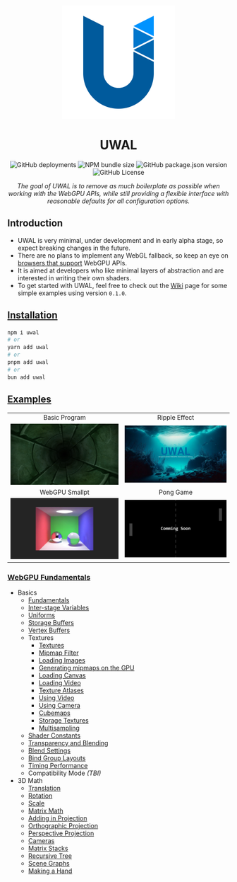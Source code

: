 <p align="center">
  <a title="UWAL" href="https://ustymukhman.github.io/uwal/" target="_blank" rel="noopener noreferrer">
    <img alt="UWAL" src="assets/favicon.svg" width="256" height="256" />
  </a>
</p>

<h1 align="center">UWAL</h1>

<p align="center">
  <img alt="GitHub deployments" src="https://img.shields.io/github/deployments/UstymUkhman/uwal/github-pages?style=flat-square" />
  <img alt="NPM bundle size" src="https://img.shields.io/bundlejs/size/uwal?style=flat-square" />
  <img alt="GitHub package.json version" src="https://img.shields.io/github/package-json/v/UstymUkhman/uwal?color=orange&style=flat-square" />
  <img alt="GitHub License" src="https://img.shields.io/github/license/UstymUkhman/uwal?color=lightgrey&style=flat-square" />
</p>

<p align="center">
  <i>The goal of UWAL is to remove as much boilerplate as possible when working with the WebGPU APIs, while still providing a flexible interface with reasonable defaults for all configuration options.</i>
</p>

## Introduction

- UWAL is very minimal, under development and in early alpha stage, so expect breaking changes in the future.
- There are no plans to implement any WebGL fallback, so keep an eye on [browsers that support](https://caniuse.com/webgpu) WebGPU APIs.
- It is aimed at developers who like minimal layers of abstraction and are interested in writing their own shaders.
- To get started with UWAL, feel free to check out the [Wiki](https://github.com/UstymUkhman/uwal/wiki) page for some simple examples using version `0.1.0`.

## [Installation](https://www.npmjs.com/package/uwal)

```bash
npm i uwal
# or
yarn add uwal
# or
pnpm add uwal
# or
bun add uwal
```

## [Examples](https://ustymukhman.github.io/uwal/dist/examples/examples.html)

|   |   |
|:-:|:-:|
| Basic Program | Ripple Effect |
| [![Basic Program](assets/images/BasicProgram.jpg)](https://www.youtube.com/watch?v=TOCvJR07H6k) | [![Ripple Effect](assets/images/RippleEffect.jpg)](https://www.youtube.com/watch?v=j07n96qDe20) |
| WebGPU Smallpt | Pong Game |
| [![WebGPU Smallpt](assets/images/WebGPUSmallpt.jpg)](https://ustymukhman.github.io/uwal-webgpu-smallpt/dist/) | [![Pong Game](assets/images/PongGame.jpg)]() |

### [WebGPU Fundamentals](https://webgpufundamentals.org/)

- Basics
  - [Fundamentals](https://ustymukhman.github.io/uwal-webgpu-fundamentals/dist/#fundamentals)
  - [Inter-stage Variables](https://ustymukhman.github.io/uwal-webgpu-fundamentals/dist/#inter-stage-variables)
  - [Uniforms](https://ustymukhman.github.io/uwal-webgpu-fundamentals/dist/#uniforms)
  - [Storage Buffers](https://ustymukhman.github.io/uwal-webgpu-fundamentals/dist/#storage-buffers)
  - [Vertex Buffers](https://ustymukhman.github.io/uwal-webgpu-fundamentals/dist/#vertex-buffers)
  - Textures
    - [Textures](https://ustymukhman.github.io/uwal-webgpu-fundamentals/dist/#textures)
    - [Mipmap Filter](https://ustymukhman.github.io/uwal-webgpu-fundamentals/dist/#mipmap-filter)
    - [Loading Images](https://ustymukhman.github.io/uwal-webgpu-fundamentals/dist/#loading-images)
    - [Generating mipmaps on the GPU](https://ustymukhman.github.io/uwal-webgpu-fundamentals/dist/#gpu-mipmaps)
    - [Loading Canvas](https://ustymukhman.github.io/uwal-webgpu-fundamentals/dist/#loading-canvas)
    - [Loading Video](https://ustymukhman.github.io/uwal-webgpu-fundamentals/dist/#loading-video)
    - [Texture Atlases](https://ustymukhman.github.io/uwal-webgpu-fundamentals/dist/#texture-atlases)
    - [Using Video](https://ustymukhman.github.io/uwal-webgpu-fundamentals/dist/#using-video)
    - [Using Camera](https://ustymukhman.github.io/uwal-webgpu-fundamentals/dist/#using-camera)
    - [Cubemaps](https://ustymukhman.github.io/uwal-webgpu-fundamentals/dist/#cubemaps)
    - [Storage Textures](https://ustymukhman.github.io/uwal-webgpu-fundamentals/dist/#storage-textures)
    - [Multisampling](https://ustymukhman.github.io/uwal-webgpu-fundamentals/dist/#multisampling)
  - [Shader Constants](https://ustymukhman.github.io/uwal-webgpu-fundamentals/dist/#shader-constants)
  - [Transparency and Blending](https://ustymukhman.github.io/uwal-webgpu-fundamentals/dist/#transparency)
  - [Blend Settings](https://ustymukhman.github.io/uwal-webgpu-fundamentals/dist/#blend-settings)
  - [Bind Group Layouts](https://ustymukhman.github.io/uwal-webgpu-fundamentals/dist/#bind-group-layouts)
  - [Timing Performance](https://ustymukhman.github.io/uwal-webgpu-fundamentals/dist/#timing-performance)
  - Compatibility Mode _(TBI)_
- 3D Math
  - [Translation](https://ustymukhman.github.io/uwal-webgpu-fundamentals/dist/#translation)
  - [Rotation](https://ustymukhman.github.io/uwal-webgpu-fundamentals/dist/#rotation)
  - [Scale](https://ustymukhman.github.io/uwal-webgpu-fundamentals/dist/#scale)
  - [Matrix Math](https://ustymukhman.github.io/uwal-webgpu-fundamentals/dist/#matrix-math)
  - [Adding in Projection](https://ustymukhman.github.io/uwal-webgpu-fundamentals/dist/#adding-projection)
  - [Orthographic Projection](https://ustymukhman.github.io/uwal-webgpu-fundamentals/dist/#orthographic-projection)
  - [Perspective Projection](https://ustymukhman.github.io/uwal-webgpu-fundamentals/dist/#perspective-projection)
  - [Cameras](https://ustymukhman.github.io/uwal-webgpu-fundamentals/dist/#cameras)
  - [Matrix Stacks](https://ustymukhman.github.io/uwal-webgpu-fundamentals/dist/#matrix-stacks)
  - [Recursive Tree](https://ustymukhman.github.io/uwal-webgpu-fundamentals/dist/#recursive-tree)
  - [Scene Graphs](https://ustymukhman.github.io/uwal-webgpu-fundamentals/dist/#scene-graphs)
  - [Making a Hand](https://ustymukhman.github.io/uwal-webgpu-fundamentals/dist/#making-hand)
